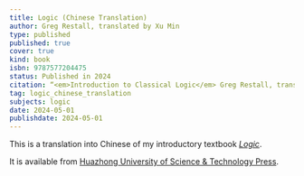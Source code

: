 ```yaml
---
title: Logic (Chinese Translation)
author: Greg Restall, translated by Xu Min
type: published
published: true
cover: true
kind: book
isbn: 9787577204475
status: Published in 2024
citation: “<em>Introduction to Classical Logic</em> Greg Restall, translated by  Xu Min. Huazhong University of Science &amp; Technology Press, 2024.”
tag: logic_chinese_translation
subjects: logic
date: 2024-05-01
publishdate: 2024-05-01
---
```


This is a translation into Chinese of my introductory textbook <em><a href=“https://consequently.org/writing/logic/”>Logic</a></em>. 

It is available from [Huazhong University of Science &amp; Technology Press](http://bookcenter.hustp.com/detail/20672.html).